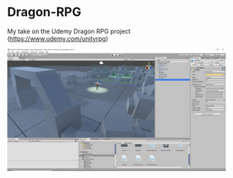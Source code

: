 # Dragon-RPG
My take on the Udemy Dragon RPG project (https://www.udemy.com/unityrpg)

![Alt text](Assets/_Environment/Textures/screenshot.png?raw=true "Screenshot")


